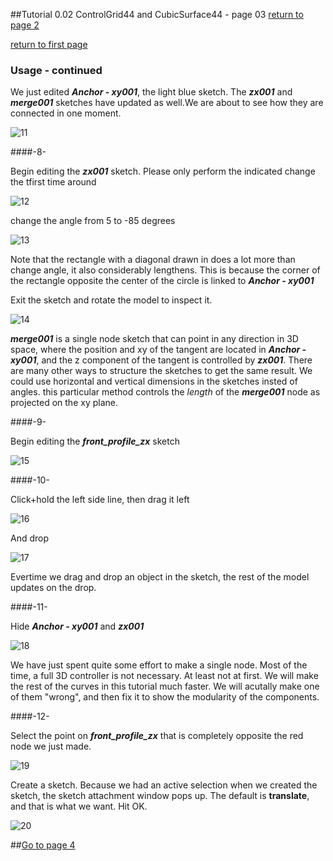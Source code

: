 
##Tutorial 0.02 ControlGrid44 and CubicSurface44 - page 03
[return to page 2](https://github.com/edwardvmills/NURBSlib_EVM/blob/gh-pages/Tutorial%200.02%20ControlGrid44%20and%20CubicSurface44%20-%20page%2002.md)

[return to first page](https://github.com/edwardvmills/NURBSlib_EVM/blob/gh-pages/Tutorial%200.02%20ControlGrid44%20and%20CubicSurface44%20-%20page%2001.md)
### Usage - continued

We just edited **_Anchor - xy001_**, the light blue sketch. The **_zx001_** and **_merge001_** sketches have updated as well.We are about to see how they are connected in one moment.

![11](https://github.com/edwardvmills/NURBSlib_EVM/blob/master/Tutorial%20Models/ControlGridd44%20and%20CubicSurface44/ControlGrid44%20and%20CubicSurface44%2011.png?raw=true)

####-8-

Begin editing the **_zx001_** sketch. Please only perform the indicated change the tfirst time around

![12](https://github.com/edwardvmills/NURBSlib_EVM/blob/master/Tutorial%20Models/ControlGridd44%20and%20CubicSurface44/ControlGrid44%20and%20CubicSurface44%2012.png?raw=true)

change the angle from 5 to -85 degrees

![13](https://github.com/edwardvmills/NURBSlib_EVM/blob/master/Tutorial%20Models/ControlGridd44%20and%20CubicSurface44/ControlGrid44%20and%20CubicSurface44%2013.png?raw=true)

Note that the rectangle with a diagonal drawn in does a lot more than change angle, it also considerably lengthens. This is because the corner of the rectangle opposite the center of the circle is linked to **_Anchor - xy001_**

Exit the sketch and rotate the model to inspect it.

![14](https://github.com/edwardvmills/NURBSlib_EVM/blob/master/Tutorial%20Models/ControlGridd44%20and%20CubicSurface44/ControlGrid44%20and%20CubicSurface44%2014.png?raw=true)

**_merge001_** is a single node sketch that can point in any direction in 3D space, where the position and xy of the tangent are located in **_Anchor - xy001_**, and the z component of the tangent is controlled by **_zx001_**. There are many other ways to structure the sketches to get the same result. We could use horizontal and vertical dimensions in the sketches insted of angles. this particular method controls the _length_ of the **_merge001_** node as projected on the xy plane.

####-9-

Begin editing the **_front\_profile\_zx_** sketch

![15](https://github.com/edwardvmills/NURBSlib_EVM/blob/master/Tutorial%20Models/ControlGridd44%20and%20CubicSurface44/ControlGrid44%20and%20CubicSurface44%2015.png?raw=true)

####-10-

Click+hold the left side line, then drag it left


![16](https://github.com/edwardvmills/NURBSlib_EVM/blob/master/Tutorial%20Models/ControlGridd44%20and%20CubicSurface44/ControlGrid44%20and%20CubicSurface44%2016.png?raw=true)

And drop

![17](https://github.com/edwardvmills/NURBSlib_EVM/blob/master/Tutorial%20Models/ControlGridd44%20and%20CubicSurface44/ControlGrid44%20and%20CubicSurface44%2017.png?raw=true)

Evertime we drag and drop an object in the sketch, the rest of the model updates on the drop.

####-11-

Hide **_Anchor - xy001_** and **_zx001_**

![18](https://github.com/edwardvmills/NURBSlib_EVM/blob/master/Tutorial%20Models/ControlGridd44%20and%20CubicSurface44/ControlGrid44%20and%20CubicSurface44%2018.png?raw=true)

We have just spent quite some effort to make a single node. Most of the time, a full 3D controller is not necessary. At least not at first. We will make the rest of the curves in this tutorial much faster. We will acutally make one of them "wrong", and then fix it to show the modularity of the components.

####-12-

Select the point on **_front\_profile\_zx_** that is completely opposite the red node we just made. 

![19](https://github.com/edwardvmills/NURBSlib_EVM/blob/master/Tutorial%20Models/ControlGridd44%20and%20CubicSurface44/ControlGrid44%20and%20CubicSurface44%2019.png?raw=true)

Create a sketch. Because we had an active selection when we created the sketch, the sketch attachment window pops up. The default is **translate**, and that is what we want. Hit OK.

![20](https://github.com/edwardvmills/NURBSlib_EVM/blob/master/Tutorial%20Models/ControlGridd44%20and%20CubicSurface44/ControlGrid44%20and%20CubicSurface44%2020.png?raw=true)

##[Go to page 4](https://github.com/edwardvmills/NURBSlib_EVM/blob/gh-pages/Tutorial%200.02%20ControlGrid44%20and%20CubicSurface44%20-%20page%2004.md)
